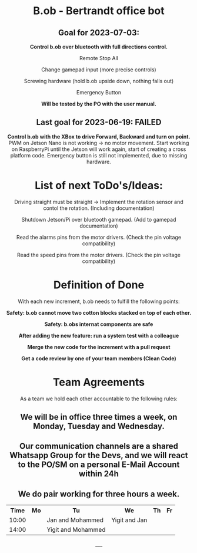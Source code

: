 <!-- Variables -->
<div style="text-align: center;">
  <h1>B.ob - Bertrandt office bot</h1>
<h2>Goal for 2023-07-03:<br></h2>
<strong>Control b.ob over bluetooth with full directions control.</strong>
  </p> Remote Stop All
  </p> Change gamepad input (more precise controls)
  </p> Screwing hardware (hold b.ob upside down, nothing falls out)
  </p> Emergency Button
</p><strong>Will be tested by the PO with the user manual.</strong>

<h2>Last goal for 2023-06-19: FAILED<br></h2>
<strong>Control b.ob with the XBox to drive Forward, Backward and turn on point.</strong>
PWM on Jetson Nano is not working -> no motor movement. Start working on RaspberryPi until the Jetson will work again, start of creating a cross platform code.
Emergency button is still not implemented, due to missing hardware.

<h1>List of next ToDo's/Ideas:</h1>
Driving straight must be straight -> Implement the rotation sensor and contol the rotation. (Including documentation)</p>
Shutdown Jetson/Pi over bluetooth gamepad. (Add to gamepad documentation)</p>
Read the alarms pins from the motor drivers. (Check the pin voltage compatibility)</p>
Read the speed pins from the motor drivers. (Check the pin voltage compatibility)</p>

<h1>Definition of Done</h1>
With each new increment, b.ob needs to fulfill the following points:</p>
<strong>Safety: b.ob cannot move two cotton blocks stacked on top of each other.</strong></p>
<strong>Safety: b.obs internat components are safe</strong></p>
<strong>After adding the new feature: run a system test with a colleague</strong></p>
<strong>Merge the new code for the increment with a pull request</strong></p>
<strong>Get a code review by one of your team members (Clean Code)</strong></p>

<h1>Team Agreements</h1>
As a team we hold each other accountable to the following rules:<p>
  <h2>We will be in office three times a week, on Monday, Tuesday and Wednesday.</h2>
  <h2>Our communication channels are a shared Whatsapp Group for the Devs, and we will react to the PO/SM on a personal E-Mail Account within 24h</h2>
  <h2>We do pair working for three hours a week.</h2>
  <table>
  <tr>
  <th>Time</th>
  <th>Mo</th>
  <th>Tu</th>
  <th>We</th>
  <th>Th</th>
  <th>Fr</th>
  </tr>
  <tr>
    <td>10:00</td>
    <td></td>
    <td>Jan and Mohammed</td>
    <td>Yigit and Jan</td>
    <td></td>
    <td></td>
  </tr>
    <tr>
    <td>14:00</td>
    <td></td>
    <td>Yigit and Mohammed</td>
    <td></td>
    <td></td>
    <td></td>
  </tr>
    </table>
___


